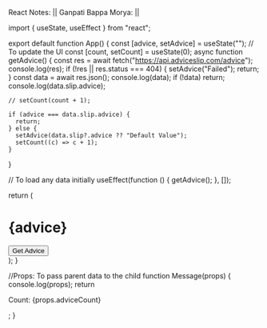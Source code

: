 React Notes:
|| Ganpati Bappa Morya: ||

import { useState, useEffect } from "react";

export default function App() {
const [advice, setAdvice] = useState(""); // To update the UI
const [count, setCount] = useState(0);
async function getAdvice() {
const res = await fetch("https://api.adviceslip.com/advice");
console.log(res);
if (!res || res.status === 404) {
setAdvice("Failed");
return;
}
const data = await res.json();
console.log(data);
if (!data) return;
console.log(data.slip.advice);

    // setCount(count + 1);

    if (advice === data.slip.advice) {
      return;
    } else {
      setAdvice(data.slip?.advice ?? "Default Value");
      setCount((c) => c + 1);
    }

}

// To load any data initially
useEffect(function () {
getAdvice();
}, []);

return (
<div>
<h1>{advice}</h1>
<button onClick={getAdvice}>Get Advice</button>
<Message adviceCount={count} default="Default Value" />
</div>
);
}

//Props: To pass parent data to the child
function Message(props) {
console.log(props);
return <p>Count: {props.adviceCount}</p>;
}
